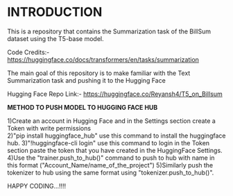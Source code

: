 # **INTRODUCTION**

This is a repository that contains the Summarization task of the BillSum dataset using the T5-base model. </br>

Code Credits:- https://huggingface.co/docs/transformers/en/tasks/summarization </br>

The main goal of this repository is to make familiar with the Text Summarization task and pushing it to the Hugging Face </br>

Hugging Face Repo Link:- https://huggingface.co/Reyansh4/T5_on_Billsum </br>

**METHOD TO PUSH MODEL TO HUGGING FACE HUB**

1)Create an account in Hugging Face and in the Settings section create a Token with write permissions</br>
2)"pip install huggingface_hub" use this command to install the huggingface hub.
3)"!huggingface-cli login" use this command to login in the Token section paste the token that you have created in the HuggingFace Settings.
4)Use the "trainer.push_to_hub()" command to push to hub with name in this format ("Account_Name/name_of_the_project")
5)Similarly push the tokenizer to hub using the same format using "tokenizer.push_to_hub()".


HAPPY CODING...!!!!



